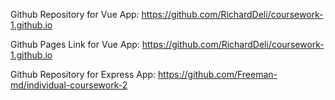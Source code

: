 Github Repository for Vue App: https://github.com/RichardDeli/coursework-1.github.io 

Github Pages Link for Vue App: https://github.com/RichardDeli/coursework-1.github.io

Github Repository for Express App: https://github.com/Freeman-md/individual-coursework-2

